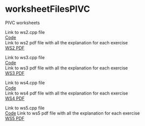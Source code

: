# worksheetFilesPIVC
 PIVC worksheets

Link to ws2.cpp file  
[Code](ws2/ws2.cpp)  
Link to ws2 pdf file with all the explanation for each exercise  
[WS2 PDF](pdfs/Worksheet2_pdfversion.pdf)

Link to ws3.cpp file  
[Code](ws3/ws3.cpp)  
Link to ws3 pdf file with all the explanation for each exercise  
[WS3 PDF](pdfs/Worksheet3_pdfversion.pdf)

Link to ws4.cpp file  
[Code](ws4/ws4.cpp)  
Link to ws4 pdf file with all the explanation for each exercise  
[WS4 PDF](pdfs/Worksheet4_pdfversion.pdf)

Link to ws5.cpp file  
[Code](ws5/ws5.cpp)
Link to ws5 pdf file with all the explanation for each exercise  
[WS5 PDF](pdfs/Worksheet5_pdfversion.pdf)

